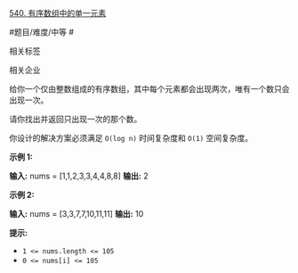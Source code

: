 [540. 有序数组中的单一元素](https://leetcode.cn/problems/single-element-in-a-sorted-array/)

#题目/难度/中等 #

相关标签

相关企业

给你一个仅由整数组成的有序数组，其中每个元素都会出现两次，唯有一个数只会出现一次。

请你找出并返回只出现一次的那个数。

你设计的解决方案必须满足 `O(log n)` 时间复杂度和 `O(1)` 空间复杂度。

**示例 1:**

**输入:** nums = [1,1,2,3,3,4,4,8,8]
**输出:** 2

**示例 2:**

**输入:** nums =  [3,3,7,7,10,11,11]
**输出:** 10

**提示:**

- `1 <= nums.length <= 105`
- `0 <= nums[i] <= 105`